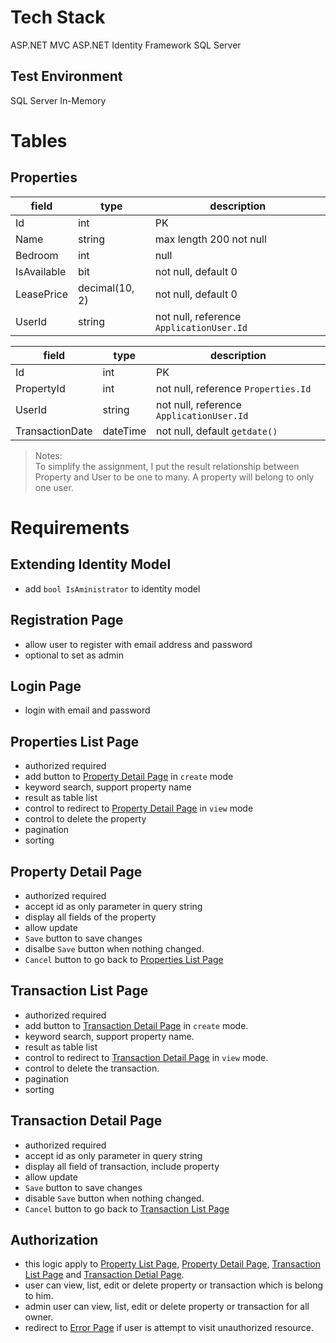 # Tech Stack
ASP.NET MVC
ASP.NET Identity Framework
SQL Server

## Test Environment
SQL Server In-Memory

# Tables
## Properties
field | type | description
-- | -- | -- 
Id | int | PK
Name | string | max length 200 not null
Bedroom | int | null
IsAvailable | bit | not null, default 0
LeasePrice | decimal(10, 2) | not null, default 0
UserId | string | not null, reference `ApplicationUser.Id`

field | type | description
-- | -- | -- 
Id | int | PK
PropertyId | int | not null, reference `Properties.Id`
UserId | string | not null, reference `ApplicationUser.Id`
TransactionDate | dateTime | not null, default `getdate()`

> Notes:  
> To simplify the assignment, I put the result relationship between Property and User to be one to many. A property will belong to only one user.  

# Requirements
## Extending Identity Model
- add `bool IsAministrator` to identity model

## Registration Page
- allow user to register with email address and password
- optional to set as admin

## Login Page
- login with email and password

## Properties List Page
- authorized required
- add button to [Property Detail Page](#property-detail-page) in `create` mode
- keyword search, support property name
- result as table list
- control to redirect to [Property Detail Page](#property-detail-page) in `view` mode
- control to delete the property
- pagination
- sorting

## Property Detail Page
- authorized required
- accept id as only parameter in query string
- display all fields of the property
- allow update
- `Save` button to save changes
- disalbe `Save` button when nothing changed.
- `Cancel` button to go back to [Properties List Page](#properties-list-page)

## Transaction List Page
- authorized required
- add button to [Transaction Detail Page](#transaction-detail-page) in `create` mode.  
- keyword search, support property name.
- result as table list
- control to redirect to  [Transaction Detail Page](#transaction-detail-page) in `view` mode.  
- control to delete the transaction.
- pagination
- sorting

## Transaction Detail Page
- authorized required
- accept id as only parameter in query string
- display all field of transaction, include property
- allow update
- `Save` button to save changes
- disable `Save` button when nothing changed.
- `Cancel` button to go back to [Transaction List Page](#transaction-list-page)

## Authorization
- this logic apply to [Property List Page](#property-list-page), [Property Detail Page](#propert-detail-page), [Transaction List Page](#transaction-list-page) and [Transaction Detial Page](#transaction-detail-page).
- user can view, list, edit or delete property or transaction which is belong to him.
- admin user can view, list, edit or delete property or transaction for all owner.
- redirect to [Error Page](#error-page) if user is attempt to visit unauthorized resource.